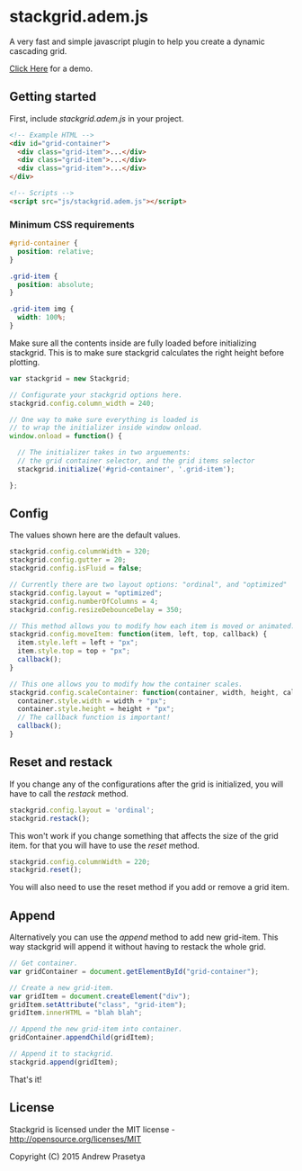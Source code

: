 # stackgrid.adem.js

A very fast and simple javascript plugin to help you create a dynamic cascading grid.

[Click Here](http://heyadem.github.io/stackgrid/) for a demo.

## Getting started

First, include _stackgrid.adem.js_ in your project.

```html
<!-- Example HTML -->
<div id="grid-container">
  <div class="grid-item">...</div>
  <div class="grid-item">...</div>
  <div class="grid-item">...</div>
</div>

<!-- Scripts -->
<script src="js/stackgrid.adem.js"></script>
```

### Minimum CSS requirements

```css
#grid-container {
  position: relative;
}

.grid-item {
  position: absolute;
}

.grid-item img {
  width: 100%;
}
```

Make sure all the contents inside are fully loaded before initializing stackgrid.
This is to make sure stackgrid calculates the right height before plotting.

```javascript
var stackgrid = new Stackgrid;

// Configurate your stackgrid options here.
stackgrid.config.column_width = 240;

// One way to make sure everything is loaded is
// to wrap the initializer inside window onload.
window.onload = function() {

  // The initializer takes in two arguements:
  // the grid container selector, and the grid items selector
  stackgrid.initialize('#grid-container', '.grid-item');

};
```

## Config

The values shown here are the default values.

```javascript
stackgrid.config.columnWidth = 320;
stackgrid.config.gutter = 20;
stackgrid.config.isFluid = false;

// Currently there are two layout options: "ordinal", and "optimized"
stackgrid.config.layout = "optimized";
stackgrid.config.numberOfColumns = 4;
stackgrid.config.resizeDebounceDelay = 350;

// This method allows you to modify how each item is moved or animated.
stackgrid.config.moveItem: function(item, left, top, callback) {
  item.style.left = left + "px";
  item.style.top = top + "px";
  callback();
}

// This one allows you to modify how the container scales.
stackgrid.config.scaleContainer: function(container, width, height, callback) {
  container.style.width = width + "px";
  container.style.height = height + "px";
  // The callback function is important!
  callback();
}
```

## Reset and restack

If you change any of the configurations after the grid is initialized,
you will have to call the _restack_ method.

```javascript
stackgrid.config.layout = 'ordinal';
stackgrid.restack();
```

This won't work if you change something that affects the size of the grid item.
for that you will have to use the _reset_ method.

```javascript
stackgrid.config.columnWidth = 220;
stackgrid.reset();
```

You will also need to use the reset method if you add or remove a grid item.

## Append

Alternatively you can use the _append_ method to add new grid-item.
This way stackgrid will append it without having to restack the whole grid.

```javascript
// Get container.
var gridContainer = document.getElementById("grid-container");

// Create a new grid-item.
var gridItem = document.createElement("div");
gridItem.setAttribute("class", "grid-item");
gridItem.innerHTML = "blah blah";

// Append the new grid-item into container.
gridContainer.appendChild(gridItem);

// Append it to stackgrid.
stackgrid.append(gridItem);
```

That's it!

## License

Stackgrid is licensed under the MIT license - http://opensource.org/licenses/MIT

Copyright (C) 2015 Andrew Prasetya
